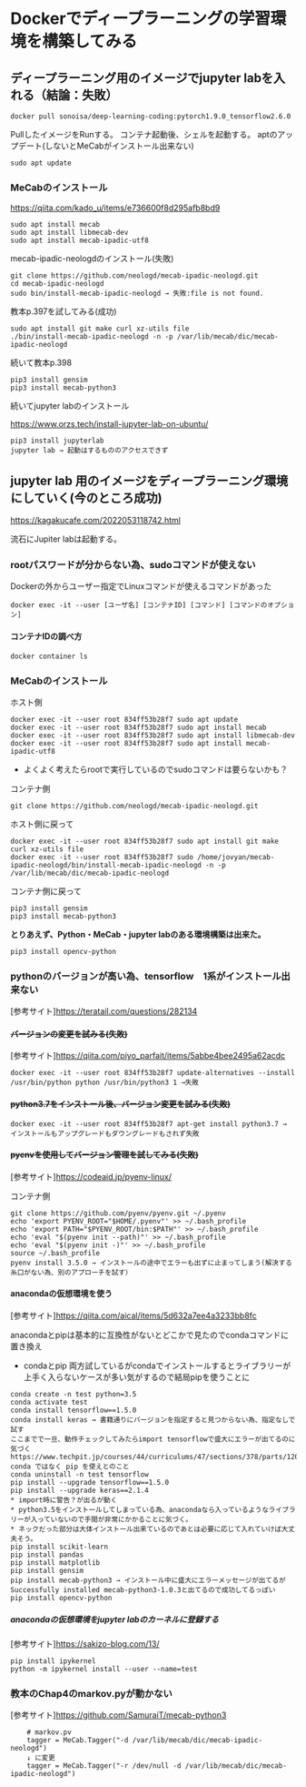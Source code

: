 # Dockerでディープラーニングの学習環境を構築してみる
## ディープラーニング用のイメージでjupyter labを入れる（結論：失敗）
```
docker pull sonoisa/deep-learning-coding:pytorch1.9.0_tensorflow2.6.0
```
PullしたイメージをRunする。
コンテナ起動後、シェルを起動する。
aptのアップデート(しないとMeCabがインストール出来ない)
```
sudo apt update
```
### MeCabのインストール
https://qiita.com/kado_u/items/e736600f8d295afb8bd9
```
sudo apt install mecab
sudo apt install libmecab-dev
sudo apt install mecab-ipadic-utf8
```
mecab-ipadic-neologdのインストール(失敗)
```
git clone https://github.com/neologd/mecab-ipadic-neologd.git
cd mecab-ipadic-neologd
sudo bin/install-mecab-ipadic-neologd → 失敗:file is not found.
```
教本p.397を試してみる(成功)
```
sudo apt install git make curl xz-utils file
./bin/install-mecab-ipadic-neologd -n -p /var/lib/mecab/dic/mecab-ipadic-neologd
```
続いて教本p.398
```
pip3 install gensim
pip3 install mecab-python3
```
続いてjupyter labのインストール

https://www.orzs.tech/install-jupyter-lab-on-ubuntu/
```
pip3 install jupyterlab
jupyter lab → 起動はするもののアクセスできず
```

## jupyter lab 用のイメージをディープラーニング環境にしていく(今のところ成功)
https://kagakucafe.com/2022053118742.html

流石にJupiter labは起動する。
### rootパスワードが分からない為、sudoコマンドが使えない
Dockerの外からユーザー指定でLinuxコマンドが使えるコマンドがあった
```
docker exec -it --user [ユーザ名] [コンテナID] [コマンド] [コマンドのオプション]
```
#### コンテナIDの調べ方
```
docker container ls
```
### MeCabのインストール
ホスト側
```
docker exec -it --user root 834ff53b28f7 sudo apt update
docker exec -it --user root 834ff53b28f7 sudo apt install mecab
docker exec -it --user root 834ff53b28f7 sudo apt install libmecab-dev
docker exec -it --user root 834ff53b28f7 sudo apt install mecab-ipadic-utf8
```
* よくよく考えたらrootで実行しているのでsudoコマンドは要らないかも？

コンテナ側
```
git clone https://github.com/neologd/mecab-ipadic-neologd.git
```
ホスト側に戻って
```
docker exec -it --user root 834ff53b28f7 sudo apt install git make curl xz-utils file
docker exec -it --user root 834ff53b28f7 sudo /home/jovyan/mecab-ipadic-neologd/bin/install-mecab-ipadic-neologd -n -p /var/lib/mecab/dic/mecab-ipadic-neologd
```
コンテナ側に戻って
```
pip3 install gensim
pip3 install mecab-python3
```
**とりあえず、Python・MeCab・jupyter labのある環境構築は出来た。**
```
pip3 install opencv-python
```
### pythonのバージョンが高い為、tensorflow　1系がインストール出来ない
[参考サイト]https://teratail.com/questions/282134
#### ~~バージョンの変更を試みる(失敗)~~
[参考サイト]https://qiita.com/piyo_parfait/items/5abbe4bee2495a62acdc
```
docker exec -it --user root 834ff53b28f7 update-alternatives --install /usr/bin/python python /usr/bin/python3 1 →失敗
```
#### ~~python3.7をインストール後、バージョン変更を試みる(失敗)~~
```
docker exec -it --user root 834ff53b28f7 apt-get install python3.7 → インストールもアップグレードもダウングレードもされず失敗
```
#### ~~pyenvを使用してバージョン管理を試してみる(失敗)~~
[参考サイト]https://codeaid.jp/pyenv-linux/

コンテナ側
```
git clone https://github.com/pyenv/pyenv.git ~/.pyenv
echo 'export PYENV_ROOT="$HOME/.pyenv"' >> ~/.bash_profile
echo 'export PATH="$PYENV_ROOT/bin:$PATH"' >> ~/.bash_profile
echo 'eval "$(pyenv init --path)"' >> ~/.bash_profile
echo 'eval "$(pyenv init -)"' >> ~/.bash_profile
source ~/.bash_profile
pyenv install 3.5.0 → インストールの途中でエラーも出ずに止まってしまう(解決する糸口がない為、別のアプローチを試す）
```
#### anacondaの仮想環境を使う
[参考サイト]https://qiita.com/aical/items/5d632a7ee4a3233bb8fc

anacondaとpipは基本的に互換性がないとどこかで見たのでcondaコマンドに置き換え
* condaとpip 両方試しているがcondaでインストールするとライブラリーが上手く入らないケースが多い気がするので結局pipを使うことに
```
conda create -n test python=3.5
conda activate test
conda install tensorflow==1.5.0
conda install keras → 書籍通りにバージョンを指定すると見つからない為、指定なしで試す
ここまでで一旦、動作チェックしてみたらimport tensorflowで盛大にエラーが出てるのに気づく
https://www.techpit.jp/courses/44/curriculums/47/sections/378/parts/1204
conda ではなく pip を使えとのこと
conda uninstall -n test tensorflow
pip install --upgrade tensorflow==1.5.0
pip install --upgrade keras==2.1.4
* import時に警告？が出るが動く
* python3.5をインストールしてしまっている為、anacondaなら入っているようなライブラリーが入っていないので手間が非常にかかることに気づく。
* ネックだった部分は大体インストール出来ているのであとは必要に応じて入れていけば大丈夫そう。
pip install scikit-learn
pip install pandas
pip install matplotlib
pip install gensim
pip install mecab-python3 → インストール中に盛大にエラーメッセージが出てるがSuccessfully installed mecab-python3-1.0.3と出てるので成功してるっぽい
pip install opencv-python
```
##### anacondaの仮想環境をjupyter labのカーネルに登録する
[参考サイト]https://sakizo-blog.com/13/
```
pip install ipykernel
python -m ipykernel install --user --name=test
```
### 教本のChap4のmarkov.pyが動かない
[参考サイト]https://github.com/SamuraiT/mecab-python3
```
    # markov.pv
    tagger = MeCab.Tagger("-d /var/lib/mecab/dic/mecab-ipadic-neologd")
    ↓ に変更
    tagger = MeCab.Tagger("-r /dev/null -d /var/lib/mecab/dic/mecab-ipadic-neologd")
```
